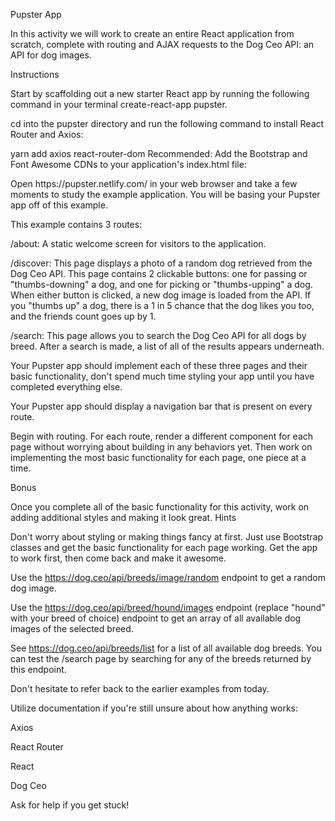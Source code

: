 Pupster App

In this activity we will work to create an entire React application from scratch, complete with routing and AJAX requests to the Dog Ceo API: an API for dog images.

Instructions

Start by scaffolding out a new starter React app by running the following command in your terminal create-react-app pupster.

cd into the pupster directory and run the following command to install React Router and Axios:

yarn add axios react-router-dom
Recommended: Add the Bootstrap and Font Awesome CDNs to your application's index.html file:

<link href="https://maxcdn.bootstrapcdn.com/font-awesome/4.7.0/css/font-awesome.min.css" rel="stylesheet" />
<link href="https://maxcdn.bootstrapcdn.com/bootstrap/3.3.7/css/bootstrap.min.css" rel="stylesheet" />
Open https://pupster.netlify.com/ in your web browser and take a few moments to study the example application. You will be basing your Pupster app off of this example.

This example contains 3 routes:

/about: A static welcome screen for visitors to the application.

/discover: This page displays a photo of a random dog retrieved from the Dog Ceo API. This page contains 2 clickable buttons: one for passing or "thumbs-downing" a dog, and one for picking or "thumbs-upping" a dog. When either button is clicked, a new dog image is loaded from the API. If you "thumbs up" a dog, there is a 1 in 5 chance that the dog likes you too, and the friends count goes up by 1.

/search: This page allows you to search the Dog Ceo API for all dogs by breed. After a search is made, a list of all of the results appears underneath.

Your Pupster app should implement each of these three pages and their basic functionality, don't spend much time styling your app until you have completed everything else.

Your Pupster app should display a navigation bar that is present on every route.

Begin with routing. For each route, render a different component for each page without worrying about building in any behaviors yet. Then work on implementing the most basic functionality for each page, one piece at a time.

Bonus

Once you complete all of the basic functionality for this activity, work on adding additional styles and making it look great.
Hints

Don't worry about styling or making things fancy at first. Just use Bootstrap classes and get the basic functionality for each page working. Get the app to work first, then come back and make it awesome.

Use the https://dog.ceo/api/breeds/image/random endpoint to get a random dog image.

Use the https://dog.ceo/api/breed/hound/images endpoint (replace "hound" with your breed of choice) endpoint to get an array of all available dog images of the selected breed.

See https://dog.ceo/api/breeds/list for a list of all available dog breeds. You can test the /search page by searching for any of the breeds returned by this endpoint.

Don't hesitate to refer back to the earlier examples from today.

Utilize documentation if you're still unsure about how anything works:

Axios

React Router

React

Dog Ceo

Ask for help if you get stuck!